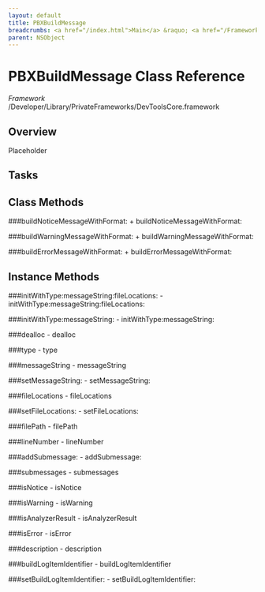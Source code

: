 ```yaml
---
layout: default
title: PBXBuildMessage
breadcrumbs: <a href="/index.html">Main</a> &raquo; <a href="/Frameworks.html">Framework</a> &raquo; <a href="/Frameworks/DevToolsCore.html">DevToolsCore</a> &raquo; PBXBuildMessage
parent: NSObject 
---
```

# PBXBuildMessage Class Reference

*Framework* /Developer/Library/PrivateFrameworks/DevToolsCore.framework

## Overview

Placeholder

## Tasks

## Class Methods

<a name="+buildNoticeMessageWithFormat:"></a>
###buildNoticeMessageWithFormat:
    + buildNoticeMessageWithFormat:

<a name="+buildWarningMessageWithFormat:"></a>
###buildWarningMessageWithFormat:
    + buildWarningMessageWithFormat:

<a name="+buildErrorMessageWithFormat:"></a>
###buildErrorMessageWithFormat:
    + buildErrorMessageWithFormat:

## Instance Methods

<a name="-initWithType:messageString:fileLocations:"></a>
###initWithType:messageString:fileLocations:
    - initWithType:messageString:fileLocations:

<a name="-initWithType:messageString:"></a>
###initWithType:messageString:
    - initWithType:messageString:

<a name="-dealloc"></a>
###dealloc
    - dealloc

<a name="-type"></a>
###type
    - type

<a name="-messageString"></a>
###messageString
    - messageString

<a name="-setMessageString:"></a>
###setMessageString:
    - setMessageString:

<a name="-fileLocations"></a>
###fileLocations
    - fileLocations

<a name="-setFileLocations:"></a>
###setFileLocations:
    - setFileLocations:

<a name="-filePath"></a>
###filePath
    - filePath

<a name="-lineNumber"></a>
###lineNumber
    - lineNumber

<a name="-addSubmessage:"></a>
###addSubmessage:
    - addSubmessage:

<a name="-submessages"></a>
###submessages
    - submessages

<a name="-isNotice"></a>
###isNotice
    - isNotice

<a name="-isWarning"></a>
###isWarning
    - isWarning

<a name="-isAnalyzerResult"></a>
###isAnalyzerResult
    - isAnalyzerResult

<a name="-isError"></a>
###isError
    - isError

<a name="-description"></a>
###description
    - description

<a name="-buildLogItemIdentifier"></a>
###buildLogItemIdentifier
    - buildLogItemIdentifier

<a name="-setBuildLogItemIdentifier:"></a>
###setBuildLogItemIdentifier:
    - setBuildLogItemIdentifier:

